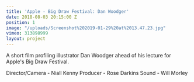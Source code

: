 ```yaml
---
title: 'Apple - Big Draw Festival: Dan Woodger'
date: 2018-08-03 20:15:00 Z
position: 1
image: "/uploads/Screenshot%202019-01-29%20at%2013.47.23.jpg"
vimeo: 313898999
layout: project
---
```


A short film profiling illustrator Dan Woodger ahead of his lecture for Apple's Big Draw Festival.

Director/Camera - Niall Kenny
Producer - Rose Darkins
Sound - Will Morley
